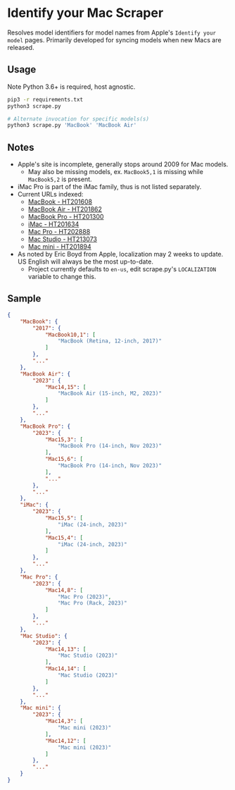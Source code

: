 # Identify your Mac Scraper

Resolves model identifiers for model names from Apple's `Identify your model` pages. Primarily developed for syncing models when new Macs are released.

## Usage

Note Python 3.6+ is required, host agnostic.

```sh
pip3 -r requirements.txt
python3 scrape.py

# Alternate invocation for specific models(s)
python3 scrape.py 'MacBook' 'MacBook Air'
```


## Notes

- Apple's site is incomplete, generally stops around 2009 for Mac models.
   - May also be missing models, ex. `MacBook5,1` is missing while `MacBook5,2` is present.
- iMac Pro is part of the iMac family, thus is not listed separately.
- Current URLs indexed:
  - [MacBook - HT201608](https://support.apple.com/HT201608)
  - [MacBook Air - HT201862](https://support.apple.com/HT201862)
  - [MacBook Pro - HT201300](https://support.apple.com/HT201300)
  - [iMac - HT201634](https://support.apple.com/HT201634)
  - [Mac Pro - HT202888](https://support.apple.com/HT202888)
  - [Mac Studio - HT213073](https://support.apple.com/HT213073)
  - [Mac mini - HT201894](https://support.apple.com/HT201894)
- As noted by Eric Boyd from Apple, localization may 2 weeks to update. US English will always be the most up-to-date.
  - Project currently defaults to `en-us`, edit scrape.py's `LOCALIZATION` variable to change this.


## Sample

```json
{
    "MacBook": {
        "2017": {
            "MacBook10,1": [
                "MacBook (Retina, 12-inch, 2017)"
            ]
        },
        "..."
    },
    "MacBook Air": {
        "2023": {
            "Mac14,15": [
                "MacBook Air (15-inch, M2, 2023)"
            ]
        },
        "..."
    },
    "MacBook Pro": {
        "2023": {
            "Mac15,3": [
                "MacBook Pro (14-inch, Nov 2023)"
            ],
            "Mac15,6": [
                "MacBook Pro (14-inch, Nov 2023)"
            ],
            "..."
        },
        "..."
    },
    "iMac": {
        "2023": {
            "Mac15,5": [
                "iMac (24-inch, 2023)"
            ],
            "Mac15,4": [
                "iMac (24-inch, 2023)"
            ]
        },
        "..."
    },
    "Mac Pro": {
        "2023": {
            "Mac14,8": [
                "Mac Pro (2023)",
                "Mac Pro (Rack, 2023)"
            ]
        },
        "..."
    },
    "Mac Studio": {
        "2023": {
            "Mac14,13": [
                "Mac Studio (2023)"
            ],
            "Mac14,14": [
                "Mac Studio (2023)"
            ]
        },
        "..."
    },
    "Mac mini": {
        "2023": {
            "Mac14,3": [
                "Mac mini (2023)"
            ],
            "Mac14,12": [
                "Mac mini (2023)"
            ]
        },
        "..."
    }
}
```